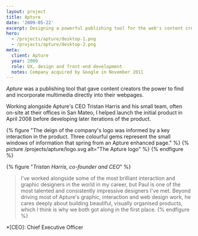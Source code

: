 ```yaml
---
layout: project
title: Apture
date: '2009-05-22'
excerpt: Designing a powerful publishing tool for the web's content creators.
hero:
  - /projects/apture/desktop-1.png
  - /projects/apture/desktop-2.png
meta:
  client: Apture
  year: 2009
  role: UX, design and front-end development
  notes: Company acquired by Google in November 2011
---
```

_Apture_ was a publishing tool that gave content creators the power to find and incorporate multimedia directly into their webpages.

Working alongside Apture's CEO Tristan Harris and his small team, often on-site at their offices in San Mateo, I helped launch the initial product in April 2008 before developing later iterations of the product.

{% figure "The deign of the company's logo was informed by a key interaction in the product. Three colourful gems represent the small windows of information that spring from an Apture enhanced page." %}
{% picture /projects/apture/logo.svg alt="The Apture logo" %}
{% endfigure %}

{% figure "<cite>Tristan Harris, co-founder and CEO</cite>" %}
> I've worked alongside some of the most brilliant interaction and graphic designers in the world in my career, but Paul is one of the most talented and consistently impressive designers I've met. Beyond driving most of Apture's graphic, interaction and web design work, he cares deeply about building beautiful, visually organised products, which I think is why we both got along in the first place.
{% endfigure %}

*[CEO]: Chief Executive Officer
